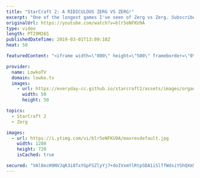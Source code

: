 ```yaml
---
title: "StarCraft 2: A RIDICULOUS ZERG VS ZERG!"
excerpt: "One of the longest games I've seen of Zerg vs Zerg. Subscribe for more videos: http://lowko.tv/youtube Insane Protoss macro: https://goo.gl/kYVEow  Denver versus Namshar in a really epic match of Zerg vs Zerg. While Denver decides to open up very defensively, he quickly piles on the aggression in the"
originalUrl: https://youtube.com/watch?v=blr5eNFKU9A
type: video
length: PT29M26S
publishedDateTime: 2019-03-01T13:09:18Z
heat: 50

featuredContent: "<iframe width=\"800\" height=\"500\" frameborder=\"0\" src=\"https://www.youtube.com/embed/blr5eNFKU9A\" allow=\"accelerometer; autoplay; encrypted-media; gyroscope; picture-in-picture\" allowfullscreen></iframe>"

provider:
  name: LowkoTV
  domain: lowko.tv
  images:
    - url: https://everyday-cc.github.io/starcraft2/assets/images/organizations/lowko.tv-50x50.jpg
      width: 50
      height: 50

topics:
  - StarCraft 2
  - Zerg

images:
  - url: https://i.ytimg.com/vi/blr5eNFKU9A/maxresdefault.jpg
    width: 1280
    height: 720
    isCached: true

secured: "VAl8ecH9NVJqK3i8TxYGpFSZlyYj7+doIVxmYlRtpSDA1iSlTfWdsiYShQXm5aUJdfdObNuZQ0pzUCYzABhIItAcOWtt3nKwrHDgpUOux+6FyWVlp0aXSkSMpeVD5yZ2wuJtGVxSICPyNu1tAzzNlVSl1F0u0dvPFdfPBKGocDUlIkhGzXBeg2OPbzxCA7b9H3mFuPllxmnlVrEdpMeGBNfMoF1jjz/0N784iAI8bUyduRpXnOjzp/RSnK9P8jSOfLINfxjouB7J+aeU6zjvZz+1yfthQyIEgCCIi/6CepoOPN8q8g6iXXKh1i8m2SAchPuGc52vPz8GAYr075W364W9NJw1ldHiz6Th5E7+WUF6ci2v2ETfY06sx73FENjsR6h2qGulzD9Y9DrqigordjRcCExE/f2mLEkyYdYNuOw=;FjrqziFBYctI78J8mf4VpQ=="
---
```



